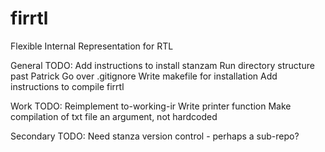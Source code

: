 # firrtl
Flexible Internal Representation for RTL

General TODO:
  Add instructions to install stanzam
  Run directory structure past Patrick
  Go over .gitignore
  Write makefile for installation
  Add instructions to compile firrtl

Work TODO:
  Reimplement to-working-ir
  Write printer function
  Make compilation of txt file an argument, not hardcoded

Secondary TODO:
  Need stanza version control - perhaps a sub-repo?
